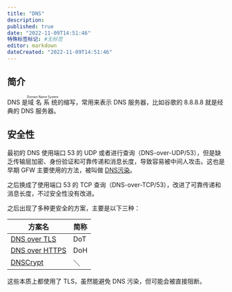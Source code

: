 ```yaml
---
title: "DNS"
description:
published: true
date: "2022-11-09T14:51:46"
特殊标签标记: #无标签
editor: markdown
dateCreated: "2022-11-09T14:51:46"
---
```


## 简介

DNS 是<ruby>域名系统<rp>(</rp><rt>Domain Name System</rt><rp>)</rp></ruby>的缩写，常用来表示 DNS 服务器，比如谷歌的 8.8.8.8 就是经典的 DNS 服务器。

## 安全性

最初的 DNS 使用端口 53 的 UDP 或者进行查询（DNS-over-UDP/53），但是缺乏传输层加密、身份验证和可靠传递和消息长度，导致容易被中间人攻击。这也是早期 GFW 主要使用的方法，被叫做 [DNS污染](/censorship/技术/DNS_污染.md)。

之后换成了使用端口 53 的 TCP 查询（DNS-over-TCP/53），改进了可靠传递和消息长度，不过安全性没有改进。

之后出现了多种更安全的方案，主要是以下三种：

| 方案名             | 简称 |
| ------------------ | ---- |
| [DNS over TLS][]   | DoT  |
| [DNS over HTTPS][] | DoH  |
| [DNSCrypt][]       | ＼   |

[DNS over TLS]: https://zh.wikipedia.org/wiki/DNS_over_TLS
[DNS over HTTPS]: https://zh.wikipedia.org/wiki/DNS_over_HTTPS
[DNSCrypt]: https://zh.wikipedia.org/wiki/DNSCrypt

这些本质上都使用了 TLS，虽然能避免 DNS 污染，但可能会被直接阻断。
